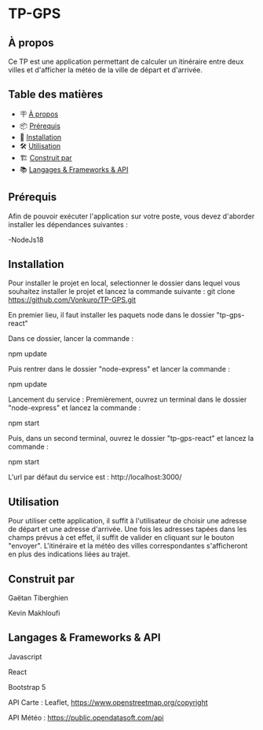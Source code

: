 # TP-GPS

## À propos
Ce TP est une application permettant de calculer un itinéraire entre deux villes et d'afficher la météo de la ville de départ et d'arrivée. 

## Table des matières

- 🪧 [À propos](#à-propos)
- 📦 [Prérequis](#prérequis)
- 🚀 [Installation](#installation)
- 🛠️ [Utilisation](#utilisation)
- 🏗️ [Construit par](#construit-par)
- 📚 [Langages & Frameworks & API](#langages-&-frameworks-&-API)


## Prérequis

Afin de pouvoir exécuter l'application sur votre poste, vous devez d'aborder installer les dépendances suivantes :

-NodeJs18
  
## Installation

Pour installer le projet en local, selectionner le dossier dans lequel vous souhaitez installer le projet et lancez la commande suivante : 
git clone https://github.com/Vonkuro/TP-GPS.git

En premier lieu, il faut installer les paquets node dans le dossier "tp-gps-react"

Dans ce dossier, lancer la commande : 

npm update

Puis rentrer dans le dossier "node-express" et lancer la commande : 

npm update


Lancement du service :
Premièrement, ouvrez un terminal dans le dossier "node-express" et lancez la commande :

npm start

Puis, dans un second terminal, ouvrez le dossier "tp-gps-react" et lancez la commande :

npm start

L'url par défaut du service est : http://localhost:3000/

## Utilisation

Pour utiliser cette application, il suffit à l'utilisateur de choisir une adresse de départ et une adresse d'arrivée. Une fois les adresses tapées dans les
champs prévus à cet effet, il suffit de valider en cliquant sur le bouton "envoyer".
L'itinéraire et la météo des villes correspondantes s'afficheront en plus des indications liées au trajet.

## Construit par

Gaëtan Tiberghien

Kevin Makhloufi

## Langages & Frameworks & API

Javascript

React

Bootstrap 5

API Carte : Leaflet, https://www.openstreetmap.org/copyright

API Météo : https://public.opendatasoft.com/api



